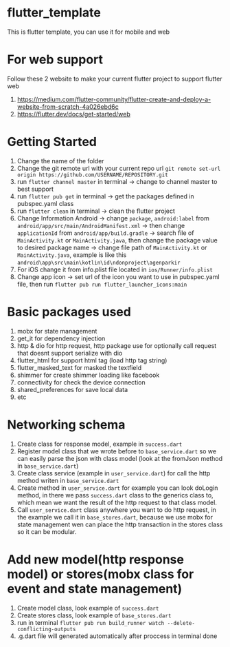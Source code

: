 # flutter_template

This is flutter template, you can use it for mobile and web

# For web support

Follow these 2 website to make your current flutter project to support flutter web
1. https://medium.com/flutter-community/flutter-create-and-deploy-a-website-from-scratch-4a026ebd6c
2. https://flutter.dev/docs/get-started/web

# Getting Started

1. Change the name of the folder
2. Change the git remote url with your current repo url `git remote set-url origin https://github.com/USERNAME/REPOSITORY.git`
3. run `flutter channel master` in terminal -> change to channel master to best support
4. run `flutter pub get` in terminal -> get the packages defined in pubspec.yaml class
5. run `flutter clean` in terminal -> clean the flutter project
6. Change Information Android -> change `package`, `android:label` from `android/app/src/main/AndroidManifest.xml` -> then change `applicationId` from `android/app/build.gradle` -> search file of `MainActivity.kt` or `MainActivity.java`, then change the package value to desired package name -> change file path of `MainActivity.kt` or `MainActivity.java`, example is like this `android\app\src\main\kotlin\id\ndonproject\agenparkir`
7. For iOS change it from info.plist file located in `ios/Runner/info.plist`
7. Change app icon -> set url of the icon you want to use in pubspec.yaml file, then run `flutter pub run flutter_launcher_icons:main`

# Basic packages used

1. mobx for state management
2. get_it for dependency injection
3. http & dio for http request, http package use for optionally call request that doesnt support serialize with dio
4. flutter_html for support html tag (load http tag string)
5. flutter_masked_text for masked the textfield
6. shimmer for create shimmer loading like facebook
7. connectivity for check the device connection
8. shared_preferences for save local data
9. etc

# Networking schema

1. Create class for response model, example in `success.dart`
2. Register model class that we wrote before to `base_service.dart` so we can easily parse the json with class model (look at the fromJson method in `base_service.dart`) 
3. Create class service (example in `user_service.dart`) for call the http method writen in `base_service.dart`
4. Create method in `user_service.dart` for example you can look doLogin method, in there we pass `success.dart` class to the generics class to, which mean we want the result of the http request to that class model.
5. Call `user_service.dart` class anywhere you want to do http request, in the example we call it in `base_stores.dart`, because we use mobx for state management wen can place the http transaction in the stores class so it can be modular.

# Add new model(http response model) or stores(mobx class for event and state management)

1. Create model class, look example of `success.dart`
2. Create stores class, look example of `base_stores.dart`
3. run in terminal `flutter pub run build_runner watch --delete-conflicting-outputs`
4. .g.dart file will generated automatically after proccess in terminal done

